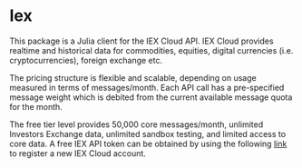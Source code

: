 # Iex

This package is a Julia client for the IEX Cloud API. IEX Cloud provides
realtime and historical data for commodities, equities, digital 
currencies (i.e. cryptocurrencies), foreign exchange etc.

The pricing structure is flexible and scalable, depending on
usage measured in terms of messages/month. Each API call has
a pre-specified message weight which is debited from the current
available message quota for the month.

The free tier level provides 50,000 core messages/month,
unlimited Investors Exchange data, unlimited sandbox testing,
and limited access to core data. A free IEX API token can
be obtained by using the following [link](https://iexcloud.io/cloud-login#/register)
to register a new IEX Cloud account.
